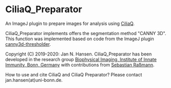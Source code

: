 # CiliaQ_Preparator
An ImageJ plugin to prepare images for analysis using [CiliaQ](https://github.com/hansenjn/CiliaQ).

CiliaQ_Preparator implements offers the segmentation method "CANNY 3D". This function was implemented based on code from the ImageJ plugin [canny3d-thresholder](https://github.com/sRassmann/canny3d-thresholder).

Copyright (C) 2019-2020: Jan N. Hansen. CiliaQ_Preparator has been developed in the research group [Biophysical Imaging, Institute of Innate Immunity, Bonn, Germany](http://www.iii.uni-bonn.de/en/wachten_lab/) with contributions from [Sebastian Raßmann](https://github.com/sRassmann).

How to use and cite CiliaQ and CiliaQ Preparator? Please contact jan.hansen(at)uni-bonn.de.
